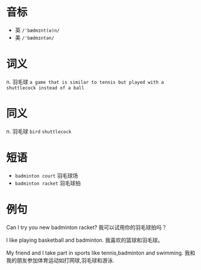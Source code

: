 # 音标

- 英 `/'bædmɪnt(ə)n/`
- 美 `/'bædmɪntən/`

# 词义

n. 羽毛球
`a game that is similar to tennis but played with a shuttlecock instead of a ball`

# 同义

n. 羽毛球
`bird` `shuttlecock`

# 短语

- `badminton court` 羽毛球场
- `badminton racket` 羽毛球拍

# 例句

Can I try you new badminton racket?
我可以试用你的羽毛球拍吗？

I like playing basketball and  badminton.
我喜欢的篮球和羽毛球。

My friend and I take part in sports like tennis,badminton and swimming.
我和我的朋友参加体育运动如打网球,羽毛球和游泳.


